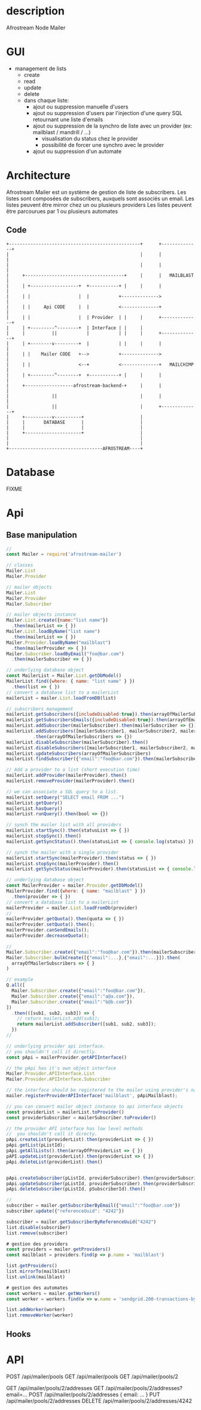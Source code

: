 # description

Afrostream Node Mailer

# GUI

- management de lists
  - create
  - read
  - update
  - delete
  - dans chaque liste:
    - ajout ou suppression manuelle d'users
    - ajout ou suppression d'users par l'injection d'une query SQL retournant une liste d'emails
    - ajout ou suppression de la synchro de liste avec un provider (ex: mailblast / mandrill / ...)
        - visualisation du status chez le provider
        - possibilité de forcer une synchro avec le provider
    - ajout ou suppression d'un automate

# Architecture

Afrostream Mailer est un système de gestion de liste de subscribers.
Les listes sont composées de subscribers, auxquels sont associés un email.
Les listes peuvent être mirror chez un ou plusieurs providers
Les listes peuvent être parcourues par 1 ou plusieurs automates

## Code

```
+-------------------------------------------------+      +--------------+
|                                                 |      |              |
|                                                 |      |              |
|     +-------------------------------------+     |      |   MAILBLAST  |
|     | +------------------+  +-----------+ |     |      |              |
|     | |                  |  |           +-------------->              |
|     | |     Api CODE     |  |           <--------------+              |
|     | |                  |  | Provider  | |     |      +--------------+
|     | +---------^--------+  | Interface | |     |
|     |          ||           |           | |     |      +--------------+
|     | +--------v---------+  |           | |     |      |              |
|     | |    Mailer CODE   +-->           +-------------->              |
|     | |                  <--+           <--------------+   MAILCHIMP  |
|     | +---------^--------+  +-----------+ |     |      |              |
|     +------------------afrostream-backend-+     |      |              |
|                ||                               |      |              |
|                ||                               |      +--------------+
|     +----------v----------+                     |
|     |       DATABASE      |                     |
|     |                     |                     |
|     +---------------------+                     |
|                                                 |
|                                                 |
+-----------------------------------AFROSTREAM----+

```

# Database

FIXME

# Api

## Base manipulation

```js
//
const Mailer = require('afrostream-mailer')

// classes
Mailer.List
Mailer.Provider

// mailer objects
Mailer.List
Mailer.Provider
Mailer.Subscriber

// mailer objects instance
Mailer.List.create({name:"list name"})
  .then(mailerList => { })
Mailer.List.loadByName("list name")
  .then(mailerList => { })
Mailer.Provider.loadByName("mailblast")
  .then(mailerProvider => { })
Mailer.Subscriber.loadByEmail("foo@bar.com")
  .then(mailerSubscriber => { })

// underlying database object
const MailerList = Mailer.List.getDbModel()
MailerList.find({where: { name: "list name" } })
  .then(list => { })
// convert a database list to a mailerList
mailerList = mailer.List.loadFromDB(list)

// subscribers management
mailerList.getSubscribers({includeDisabled:true}).then(arrayOfMailerSubscribers => { })
mailerList.getSubscribersEmails({includeDisabled:true}).then(arrayOfEmails => { })
mailerList.addSubscriber(mailerSubscriber).then(mailerSubscriber => {})
mailerList.addSubscribers([mailerSubscriber1, mailerSubscriber2, mailerSubscriber3])
          .then(arrayOfMailerSubscribers => {})
mailerList.disableSubscriber(mailerSubscriber).then()
mailerList.disableSubscribers([mailerSubscriber1, mailerSubscriber2, mailerSubscriber3]).then()
mailerList.updateSubscribers(arrayOfMailerSubscribers)
mailerList.findSubscriber({"email":"foo@bar.com"}).then(mailerSubscriber => {})

// Add a provider to a list (short execution time)
mailerList.addProvider(mailerProvider).then()
mailerList.removeProvider(mailerProvider).then()

// we can associate a SQL query to a list.
mailerList.setQuery("SELECT email FROM ...")
mailerList.getQuery()
mailerList.hasQuery()
mailerList.runQuery().then(bool => {})

// synch the mailer list with all providers
mailerList.startSync().then(statusList => { })
mailerList.stopSync().then()
mailerList.getSyncStatus().then(statusList => { console.log(status) })

// synch the mailer with a single provider
mailerList.startSync(mailerProvider).then(status => { })
mailerList.stopSync(mailerProvider).then()
mailerList.getSyncStatus(mailerProvider).then(statusList => { console.log(status) })

// underlying database object
const MailerProvider = mailer.Provider.getDbModel()
MailerProvider.find({where: { name: "mailblast" } })
  .then(provider => { })
// convert a database list to a mailerList
mailerProvider = mailer.List.loadFromDb(provider)
//
mailerProvider.getQuota().then(quota => { })
mailerProvider.setQuota().then();
mailerProvider.canSendEmails();
mailerProvider.decreaseQuota();

//
Mailer.Subscriber.create({"email":"foo@bar.com"}).then(mailerSubscriber => {})
Mailer.Subscriber.bulkCreate([{"email":...},{"email":...}]).then(
  arrayOfMailerSubscribers => { }
)

// example
Q.all([
  Mailer.Subscriber.create({"email":"foo@bar.com"}),
  Mailer.Subscriber.create({"email":"a@a.com"}),
  Mailer.Subscriber.create({"email":"b@b.com"})
])
  .then(([sub1, sub2, sub3]) => {
    // return mailerList.add(sub1);
    return mailerList.addSubscriber([sub1, sub2, sub3]);
  })
//

// underlying provider api interface.
// you shouldn't call it directly.
const pApi = mailerProvider.getAPIInterface()

// the pApi has it's own object interface
Mailer.Provider.APIInterface.List
Mailer.Provider.APIInterface.Subscriber

// the interface should be registered to the mailer using provider's name
mailer.registerProviderAPIInterface('mailblast', pApiMailblast);

// you can convert mailer object instance to api interface objects
const providerList = mailerList.toProvider()
const providerSubscriber = mailerSubscriber.toProvider()

// the provider API interface has low level methods
//  you shouldn't call it directy.
pApi.createList(providerList).then(providerList => { })
pApi.getList(pListId);
pApi.getAllLists().then(arrayOfProviderList => { })
pAPI.updateList(providerList).then(providerList => { })
pApi.deleteList(providerList).then()


pApi.createSubscriber(pListId, providerSubscriber).then(providerSubscriber => { })
pApi.updateSubscriber(pListId, providerSubscriber).then(providerSubscriber => { })
pApi.deleteSubscriber(pListId, pSubscriberId).then()

//
subscriber = mailer.getSubscriberByEmail({"email":"foo@bar.com"})
subscriber.update({"referenceUuid": "4242"})

subscriber = mailer.getSubscriberByReferenceUuid("4242")
list.disable(subscriber)
list.remove(subscriber)

# gestion des providers
const providers = mailer.getProviders()
const mailblast = providers.find(p => p.name = 'mailblast')

list.getProviders()
list.mirrorTo(mailblast)
list.unlink(mailblast)

# gestion des automates
const workers = mailer.getWorkers()
const worker = workers.find(w => w.name = 'sendgrid.200-transactions-by-day')

list.addWorker(worker)
list.removeWorker(worker)
```

## Hooks

# API

POST /api/mailer/pools
GET /api/mailer/pools
GET /api/mailer/pools/2

GET /api/mailer/pools/2/addresses
GET /api/mailer/pools/2/addresses?email=...
POST /api/mailer/pools/2/addresses
{ email: ... }
PUT  /api/mailer/pools/2/addresses
DELETE /api/mailer/pools/2/addresses/4242

